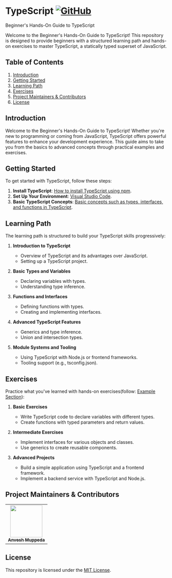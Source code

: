# TypeScript [![GitHub](https://img.shields.io/github/license/anveshmuppeda/typescript?color=blue)](https://github.com/anveshmuppeda/typescript/blob/main/LICENSE)  
Beginner's Hands-On Guide to TypeScript  

Welcome to the Beginner's Hands-On Guide to TypeScript! This repository is designed to provide beginners with a structured learning path and hands-on exercises to master TypeScript, a statically typed superset of JavaScript.  

## Table of Contents  

1. [Introduction](#introduction)
2. [Getting Started](#getting-started)
3. [Learning Path](#learning-path)
4. [Exercises](#exercises)
5. [Project Maintainers & Contributors](#project-maintainers-&-contributors)
6. [License](#license)

## Introduction

Welcome to the Beginner's Hands-On Guide to TypeScript! Whether you're new to programming or coming from JavaScript, TypeScript offers powerful features to enhance your development experience. This guide aims to take you from the basics to advanced concepts through practical examples and exercises.

## Getting Started

To get started with TypeScript, follow these steps:

1. **Install TypeScript**: [How to install TypeScript using npm](./install.md).
2. **Set Up Your Environment**: [Visual Studio Code](./install.md).
3. **Basic TypeScript Concepts**: [Basic concepts such as types, interfaces, and functions in TypeScript](./examples/).

## Learning Path

The learning path is structured to build your TypeScript skills progressively:

1. **Introduction to TypeScript**
   - Overview of TypeScript and its advantages over JavaScript.
   - Setting up a TypeScript project.

2. **Basic Types and Variables**
   - Declaring variables with types.
   - Understanding type inference.

3. **Functions and Interfaces**
   - Defining functions with types.
   - Creating and implementing interfaces.

4. **Advanced TypeScript Features**
   - Generics and type inference.
   - Union and intersection types.

5. **Module Systems and Tooling**
   - Using TypeScript with Node.js or frontend frameworks.
   - Tooling support (e.g., tsconfig.json).

## Exercises

Practice what you've learned with hands-on exercises(follow: [Example Section](./examples/)):

1. **Basic Exercises**
   - Write TypeScript code to declare variables with different types.
   - Create functions with typed parameters and return values.

2. **Intermediate Exercises**
   - Implement interfaces for various objects and classes.
   - Use generics to create reusable components.

3. **Advanced Projects**
   - Build a simple application using TypeScript and a frontend framework.
   - Implement a backend service with TypeScript and Node.js.


## Project Maintainers & Contributors  
<table>
  <tr>
    <td align="center"><a href="https://anveshmuppeda.github.io/profile/"><img src="https://avatars.githubusercontent.com/u/115966808?v=4" width="100px;" alt=""/><br /><sub><b>Anvesh Muppeda</b></sub></a></td>
  </tr>
</table>  

## License

This repository is licensed under the [MIT License](LICENSE).
